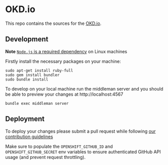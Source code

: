 # OKD.io

This repo contains the sources for the [OKD.io](https://www.okd.io/).

## Development

**Note** [`Node.js` is a required dependency](http://stackoverflow.com/a/6283074/6758654) on Linux machines

Firstly install the necessary packages on your machine:

```
sudo apt-get install ruby-full
sudo gem install bundler
sudo bundle install
```

To develop on your local machine run the middleman server and you
should be able to preview your changes at http://localhost:4567

```
bundle exec middleman server
```

## Deployment

To deploy your changes please submit a pull request while following [our contribution guidelines](./CONTRIBUTING.md)

Make sure to populate the `OPENSHIFT_GITHUB_ID` and `OPENSHIFT_GITHUB_SECRET` env variables to ensure authenticated GitHub API usage (and prevent request throttling).
